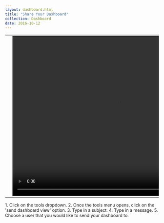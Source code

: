 ```yaml
---
layout: dashboard.html
title: "Share Your Dashboard"
collection: Dashboard
date: 2016-10-12
---
```


<table>
<tr>
<td width="50px"></td>
<td width="700px">
<video width="700" height="525" controls>
	<source src="/assets/video/Dashboard/How_to_send_your_dashboard.mp4" type="video/mp4">
	Your browser does not support the video tag.
</video>
</td>
<td width="50px"></td>
</tr>
</table>
1. Click on the tools dropdown.
2. Once the tools menu opens, click on the 'send dashboard view' option.
3. Type in a subject.
4. Type in a message.
5. Choose a user that you would like to send your dashboard to.
